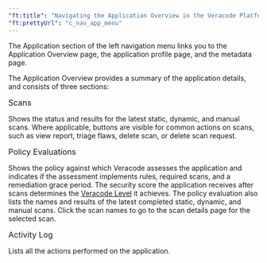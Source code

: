 ```yaml
---
"ft:title": "Navigating the Application Overview in the Veracode Platform"
"ft:prettyUrl": "c_nav_app_menu"
---
```

The Application section of the left navigation menu links you to the Application Overview page, the application profile page, and the metadata page.

The Application Overview provides a summary of the application details, and consists of three sections:

<p><span style="font-size: medium;">Scans</span></p>

Shows the status and results for the latest static, dynamic, and manual scans. Where applicable, buttons are visible for common actions on scans, such as view report, triage flaws, delete scan, or delete scan request.

<p><span style="font-size: medium;">Policy Evaluations</span></p>

Shows the policy against which Veracode assesses the application and indicates if the assessment implements rules, required scans, and a remediation grace period. The security score the application receives after scans determines the [Veracode Level](https://docs.veracode.com/r/policy_veracodelevel) it achieves. The policy evaluation also lists the names and results of the latest completed static, dynamic, and manual scans. Click the scan names to go to the scan details page for the selected scan.

<p><span style="font-size: medium;">Activity Log</span></p>

Lists all the actions performed on the application.